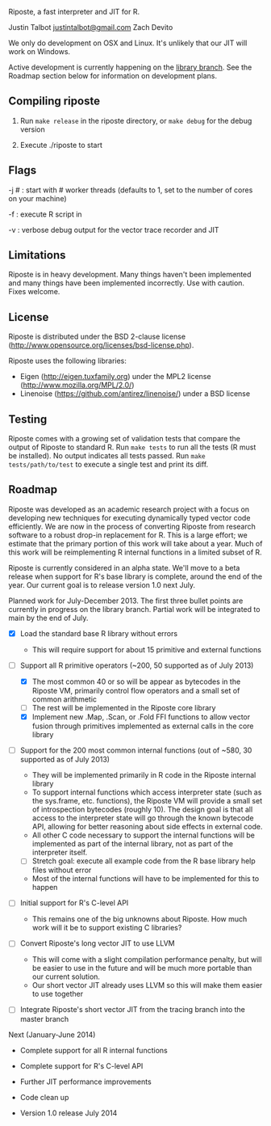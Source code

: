 Riposte, a fast interpreter and JIT for R.

Justin Talbot <justintalbot@gmail.com>
Zach Devito 

We only do development on OSX and Linux. It's unlikely that our JIT will work on Windows.

Active development is currently happening on the [library branch](https://github.com/jtalbot/riposte/tree/library). See the Roadmap section below for information on development plans.


Compiling riposte
-----------------
1. Run `make release` in the riposte directory, or `make debug` for the debug version

2. Execute ./riposte to start


Flags
-----
-j # 		: start with # worker threads (defaults to 1, set to the number of cores on your machine)

-f <filename>	: execute R script in <filename>

-v 		: verbose debug output for the vector trace recorder and JIT


Limitations
-----------
Riposte is in heavy development. Many things haven't been implemented and many things have been implemented incorrectly. Use with caution. Fixes welcome.


License
-------
Riposte is distributed under the BSD 2-clause license (http://www.opensource.org/licenses/bsd-license.php).

Riposte uses the following libraries:
* Eigen (http://eigen.tuxfamily.org) under the MPL2 license (http://www.mozilla.org/MPL/2.0/)
* Linenoise (https://github.com/antirez/linenoise/) under a BSD license


Testing
-------
Riposte comes with a growing set of validation tests that compare the output of Riposte to standard R. Run `make tests` to run all the tests (R must be installed). No output indicates all tests passed. Run `make tests/path/to/test` to execute a single test and print its diff.


Roadmap
-------
Riposte was developed as an academic research project with a focus on developing new techniques for executing dynamically typed vector code efficiently. We are now in the process of converting Riposte from research software to a robust drop-in replacement for R. This is a large effort; we estimate that the primary portion of this work will take about a year. Much of this work will be reimplementing R internal functions in a limited subset of R.

Riposte is currently considered in an alpha state. We'll move to a beta release when support for R's base library is complete, around the end of the year. Our current goal is to release version 1.0 next July.

Planned work for July-December 2013. The first three bullet points are currently in progress on the library branch. Partial work will be integrated to main by the end of July.

- [x] Load the standard base R library without errors
    - This will require support for about 15 primitive and external functions

- [ ] Support all R primitive operators (~200, 50 supported as of July 2013)
    - [x] The most common 40 or so will be appear as bytecodes in the Riposte VM, primarily control flow operators and a small set of common arithmetic
    - [ ] The rest will be implemented in the Riposte core library
    - [x] Implement new .Map, .Scan, or .Fold FFI functions to allow vector fusion through primitives implemented as external calls in the core library

- [ ] Support for the 200 most common internal functions (out of ~580, 30 supported as of July 2013)
    - They will be implemented primarily in R code in the Riposte internal library
    - To support internal functions which access interpreter state (such as the sys.frame, etc. functions), the Riposte VM will provide a small set of introspection bytecodes (roughly 10). The design goal is that all access to the interpreter state will go through the known bytecode API, allowing for better reasoning about side effects in external code.
    - All other C code necessary to support the internal functions will be implemented as part of the internal library, not as part of the interpreter itself.
    - [ ] Stretch goal: execute all example code from the R base library help files without error
    - Most of the internal functions will have to be implemented for this to happen

- [ ] Initial support for R's C-level API
    - This remains one of the big unknowns about Riposte. How much work will it be to support existing C libraries? 

- [ ] Convert Riposte's long vector JIT to use LLVM
    - This will come with a slight compilation performance penalty, but will be easier to use in the future and will be much more portable than our current solution.
    - Our short vector JIT already uses LLVM so this will make them easier to use together

- [ ] Integrate Riposte's short vector JIT from the tracing branch into the master branch

Next (January-June 2014)

- Complete support for all R internal functions

- Complete support for R's C-level API

- Further JIT performance improvements

- Code clean up

- Version 1.0 release July 2014
 

